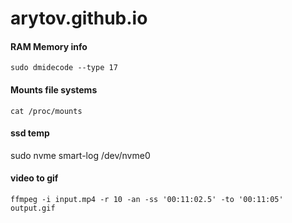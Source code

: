 # arytov.github.io


#### RAM Memory info
```
sudo dmidecode --type 17
```

#### Mounts file systems
```
cat /proc/mounts
```
#### ssd temp
sudo nvme smart-log /dev/nvme0 

#### video to gif
```
ffmpeg -i input.mp4 -r 10 -an -ss '00:11:02.5' -to '00:11:05' output.gif
```
